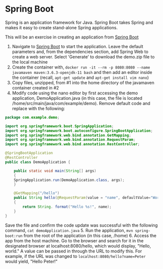 # Spring Boot

Spring is an application framework for Java. Spring Boot takes Spring and makes it easy to create stand-alone Spring applications. 

This will be an exercise in creating an application from [Spring Boot](https://spring.io/projects/spring-boot)

1. Navigate to [Spring Boot](https://start.spring.io) to start the application. Leave the default parameters and, from the dependencies section, add Spring Web to create a web server. Select 'Generate' to download the demo.zip file to the local machine
2. Create the container with, `docker run -it --rm -p 8080:8080 --name javamaven maven:3.6.3-openjdk-11 bash` and then add an editor inside the container (recall, `apt-get update` and `apt-get install vim nano`)
3. Copy files, unzipped, from #1 into the home directory of the javamaven container created in #2
4. Modify code using the nano editor by first accessing the demo application, DemoApplication.java (in this case, the file is located /home/src/main/java/com/example/demo). Remove default code and replace with the following:
``` java 
package com.example.demo;

import org.springframework.boot.SpringApplication;
import org.springframework.boot.autoconfigure.SpringBootApplication;
import org.springframework.web.bind.annotation.GetMapping;
import org.springframework.web.bind.annotation.RequestParam;
import org.springframework.web.bind.annotation.RestController;

@SpringBootApplication
@RestController
public class DemoApplication {

    public static void main(String[] args) 
    {
    SpringApplication.run(DemoApplication.class, args);
    }

    @GetMapping("/hello")
    public String hello(@RequestParam(value = "name", defaultValue="World") String name)
    {
        return String. format("Hello %s!", name);
    }
}
```
Save the file and confirm the code update was successful with the following command, `cat demoApplication.java`
5. Run the application, `mvn spring-boot:run` from the root of the application (in this case, /home)
6. Access the app from the host machine. Go to the browser and search for it in the designated browser at localhost:8080/hello, which would display, "Hello, world." A value can be passed in through the URL to modify this. For example, if the URL was changed to `localhost:8080/hello?name=Peter` would yield, "Hello Peter!"



